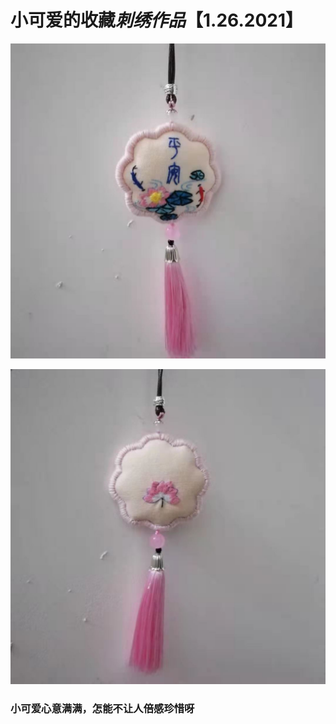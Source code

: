 # 小可爱的收藏*刺绣作品*【1.26.2021】


![正面](./images/正面.jpg)

![背面](./images/背面.jpg)


### 小可爱心意满满，怎能不让人倍感珍惜呀
